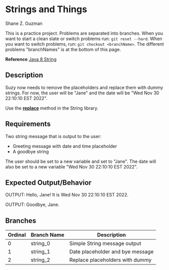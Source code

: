 # Strings and Things
Shane Z. Guzman

This is a practice project. Problems are separated into branches. When you want to start a clean slate or switch problems run: `git reset --hard`. When you want to switch problems, run: `git checkout <branchName>`. The different problems "branchNames" is at the bottom of this page.

**Reference** [Java 8 String](https://docs.oracle.com/javase/8/docs/api/java/lang/String.html?is-external=true)

## Description

Suzy now needs to remove the placeholders and replace them with dummy strings. For now, the user will be "Jane" and the date will be "Wed Nov 30 22:10:10 EST 2022".

Use the **[replace](https://docs.oracle.com/javase/8/docs/api/java/lang/String.html#replace-java.lang.CharSequence-java.lang.CharSequence-)** method in the String library.

## Requirements

Two string message that is output to the user:
* Greeting message with date and time placeholder
* A goodbye string

The user should be set to a new variable and set to "Jane". The date will also be set to a new variable "Wed Nov 30 22:10:10 EST 2022".

## Expected Output/Behavior

OUTPUT: Hello, Jane! It is Wed Nov 30 22:10:10 EST 2022.

OUTPUT: Goodbye, Jane.

## Branches

| Ordinal | Branch Name | Description                      |
|---------|-------------|----------------------------------|
| 0       | string_0    | Simple String message output     |
| 1       | string_1    | Date placeholder and bye message |
| 2       | string_2    | Replace placeholders with dummy  |